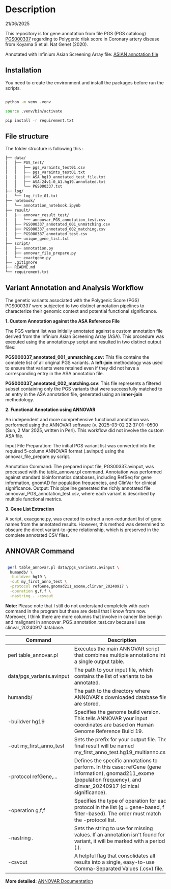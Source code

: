 
# Description
 21/06/2025

This repository is for  gene annotation  from
file PGS (PGS cataloog) [PGS000337](https://www.google.com/url?sa=j&url=https%3A%2F%2Fwww.pgscatalog.org%2Fscore%2FPGS000337%2F&uct=1747741898&usg=ibLCbAeDlazjwOuSa7hsUA-wVw8.&opi=73833047&source=chat.) regarding to Polygenic riisk score in Coronary artery disease from Koyama S et al. Nat Genet (2020).

Annotated with Infinium Asian Screening Array file:
[ASIAN annotation file](https://support.illumina.com/downloads/infinium-asian-screening-array-v1-0-support-files.html)

## Installation

You need to create the environment and install the packages before run the scripts. 

``` bash

python -m venv .venv

source .venv/bin/activate

pip install -r requirement.txt

``` 

## File structure

The folder structure is following this :

``` bash
├── data/
│   ├── PGS_test/
│   │   ├── pgs_varaints_test01.csv
│   │   ├── pgs_varaints_test01.txt
│   │   ├── ASA_hg19_annotated_test_file.txt
│   │   ├── ASA-24v1-0_A1.hg19.annotated.txt
│   │   └── PGS000337.txt
├── log/
│   └── log_file_01.txt
├── notebook/
│   └── annotation_notebook.ipynb
├── result/
│   ├── annovar_result_test/
│   │   └── annoovar_PGS_annotation_test.csv
│   ├── PGS000337_annotated_001_unmatching.csv
│   ├── PGS000337_annotated_002_matching.csv
│   ├── PGS000337_annotated_test.csv
│   └── unique_gene_list.txt
├── script/
│   ├── annotation.py
│   ├── annovar_file_prepare.py
│   └── exactgene.py
├── .gitignore
├── README.md
└── requirement.txt

```


## Variant Annotation and Analysis Workflow

The genetic variants associated with the Polygenic Score (PGS) PGS000337 were subjected to two distinct annotation pipelines to characterize their genomic context and potential functional significance.

**1. Custom Annotation against the ASA Reference File**

The PGS variant list was initially annotated against a custom annotation file derived from the Infinium Asian Screening Array (ASA). This procedure was executed using the annotation.py script and resulted in two distinct output files:

**PGS000337_annotated_001_unmatching.csv:** This file contains the complete list of all original PGS variants. A **left-join** methodology was used to ensure that variants were retained even if they did not have a corresponding entry in the ASA annotation file.

**PGS000337_annotated_002_matching.csv**: This file represents a filtered subset containing only the PGS variants that were successfully matched to an entry in the ASA annotation file, generated using an **inner-join** methodology.

**2. Functional Annotation using ANNOVAR**

An independent and more comprehensive functional annotation was performed using the ANNOVAR software (v. 2025-03-02 22:37:01 -0500 (Sun,  2 Mar 2025, written in Perl). This workflow did not involve the custom ASA file.

Input File Preparation: The initial PGS variant list was converted into the required 5-column ANNOVAR format (.avinput) using the annovar_file_prepare.py script.

Annotation Command: The prepared input file, PGS00337.avinput, was processed with the table_annovar.pl command. Annotation was performed against standard bioinformatics databases, including RefSeq for gene information, gnomAD for population frequencies, and ClinVar for clinical significance.
Output: This pipeline generated the richly annotated file annoovar_PGS_annotation_test.csv, where each variant is described by multiple functional metrics.


**3. Gene List Extraction**

A script, exacgene.py, was created to extract a non-redundant list of gene names from the annotated results. However, this method was determined to obscure the direct variant-to-gene relationship, which is preserved in the complete annotated CSV files.




## ANNOVAR  Command 

``` bash

 perl table_annovar.pl data/pgs_variants.avinput \                         
  humandb/ \
  -buildver hg19 \
  -out my_first_anno_test \
  -protocol refGene,gnomad211_exome,clinvar_20240917 \
  -operation g,f,f \
  -nastring . -csvout
  ```

  **Note:**  Please note that I still do not understand completely with each command in the program but these are detail that I know from now. Moreover, I think there are more columns that involve in cancer like benign and malignant in annoovar_PGS_annotation_test.csv because I use clinvar_20240917 database.



| Command | Description|             
| --------- | ----------|
| perl table_annovar.pl | Executes the main ANNOVAR script that combines multiple annotations into a single output table.|
| data/pgs_variants.avinput | The path to your input file, which contains the list of variants to be annotated. |
|humandb/| The path to the directory where ANNOVAR's downloaded database files are stored.|
|-buildver hg19| Specifies the genome build version. This tells ANNOVAR your input coordinates are based on Human Genome Reference Build 19.|
|-out my_first_anno_test| Sets the prefix for your output file. The final result will be named my_first_anno_test.hg19_multianno.csv.|
|-protocol refGene,...| Defines the specific annotations to perform. In this case: refGene (gene information), gnomad211_exome (population frequency), and clinvar_20240917 (clinical significance).|
|-operation g,f,f| Specifies the type of operation for each protocol in the list (g = gene-based, f = filter-based). The order must match the -protocol list.|
|-nastring .| Sets the string to use for missing values. If an annotation isn't found for a variant, it will be marked with a period (.).|
| -csvout|  A helpful flag that consolidates all results into a single, easy-to-use Comma-Separated Values (.csv) file.| 

**More detailed:** [ANNOVAR Documentation](https://annovar.openbioinformatics.org/en/latest/)
